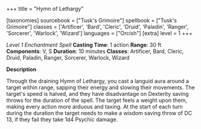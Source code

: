 +++
title = "Hymn of Lethargy"

[taxonomies]
sourcebook = ["Tusk's Grimoire"]
spellbook = ["Tusk's Grimoire"]
classes = ['Artificer', 'Bard', 'Cleric', 'Druid', 'Paladin', 'Ranger', 'Sorcerer', 'Warlock', 'Wizard']
languages = ["Orcish"]
[extra]
level = 1
+++

*Level 1 Enchantment Spell*
**Casting Time**: 1 action
**Range**: 30 ft
**Components**: V, S
**Duration**: 10 minutes
**Classes**: Artificer, Bard, Cleric, Druid, Paladin, Ranger, Sorcerer, Warlock, Wizard

**Description**


Through the draining Hymn of Lethargy, you cast a languid aura around a target within range, sapping their energy and slowing their movements. The target's speed is halved, and they have disadvantage on Dexterity saving throws for the duration of the spell. The target feels a weight upon them, making every action more arduous and taxing. At the start of each turn during the duration the target needs to make a wisdom saving throw of DC 13, if they fail they take 1d4 Psychic damage.


